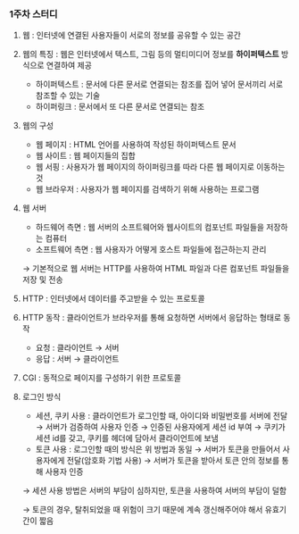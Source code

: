 ### 1주차 스터디

1. 웹 : 인터넷에 연결된 사용자들이 서로의 정보를 공유할 수 있는 공간
2. 웹의 특징 : 웹은 인터넷에서 텍스트, 그림 등의 멀티미디어 정보를 __하이퍼텍스트__ 방식으로 연결하여 제공
   * 하이퍼텍스트 : 문서에 다른 문서로 연결되는 참조를 집어 넣어 문서끼리 서로 참조할 수 있는 기술
   * 하이퍼링크 : 문서에서 또 다른 문서로 연결되는 참조
3. 웹의 구성
    * 웹 페이지 : HTML 언어를 사용하여 작성된 하이퍼텍스트 문서
    * 웹 사이트 : 웹 페이지들의 집합
    * 웹 서핑 : 사용자가 웹 페이지의 하이퍼링크를 따라 다른 웹 페이지로 이동하는 것
    * 웹 브라우저 : 사용자가 웹 페이지를 검색하기 위해 사용하는 프로그램
4. 웹 서버
    * 하드웨어 측면 : 웹 서버의 소프트웨어와 웹사이트의 컴포넌트 파일들을 저장하는 컴퓨터
    * 소프트웨어 측면 : 웹 사용자가 어떻게 호스트 파일들에 접근하는지 관리
    
    → 기본적으로 웹 서버는 HTTP를 사용하여 HTML 파일과 다른 컴포넌트 파일들을 저장 및 전송
5. HTTP : 인터넷에서 데이터를 주고받을 수 있는 프로토콜
6. HTTP 동작 : 클라이언트가 브라우저를 통해 요청하면 서버에서 응답하는 형태로 동작
    * 요청 : 클라이언트 → 서버
    * 응답 : 서버 → 클라이언트
7. CGI : 동적으로 페이지를 구성하기 위한 프로토콜
8. 로그인 방식
    * 세션, 쿠키 사용 : 클라이언트가 로그인할 때, 아이디와 비밀번호를 서버에 전달 → 서버가 검증하여 사용자 인증 → 인증된 사용자에게 세션 id 부여 → 쿠키가 세션 id를 갖고, 쿠키를 헤더에 담아서 클라이언트에 보냄
    * 토큰 사용 : 로그인할 때의 방식은 위 방법과 동일 → 서버가 토큰을 만들어서 사용자에게 전달(암호화 기법 사용) → 서버가 토큰을 받아서 토큰 안의 정보를 통해 사용자 인증
    
    → 세션 사용 방법은 서버의 부담이 심하지만, 토큰을 사용하여 서버의 부담이 덜함
    
    → 토큰의 경우, 탈취되었을 때 위험이 크기 때문에 계속 갱신해주어야 해서 유효기간이 짧음
